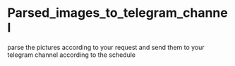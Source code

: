 # Parsed_images_to_telegram_channel
parse the pictures according to your request and send them to your telegram channel according to the schedule
